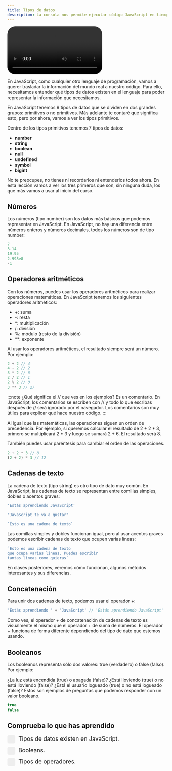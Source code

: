 ```yaml
---
title: Tipos de datos
description: La consola nos permite ejecutar código JavaScript en tiempo real y ver el resultado.
---
```


<video class="container video" controls>
    <source src="/assets/video/introduccion/tipos-de-datos.mp4" type="video/mp4">
</video>


En JavaScript, como cualquier otro lenguaje de programación, vamos a querer trasladar la información del mundo real a nuestro código. Para ello, necesitamos entender qué tipos de datos existen en el lenguaje para poder representar la información que necesitamos.

En JavaScript tenemos 9 tipos de datos que se dividen en dos grandes grupos: primitivos o no primitivos. Más adelante te contaré qué significa esto, pero por ahora, vamos a ver los tipos primitivos.

Dentro de los tipos primitivos tenemos 7 tipos de datos:
- **number**
- **string**
- **boolean**
- **null**
- **undefined**
- **symbol**
- **bigint**

No te preocupes, no tienes ni recordarlos ni entenderlos todos ahora. En esta lección vamos a ver los tres primeros que son, sin ninguna duda, los que más vamos a usar al inicio del curso.

## Números
Los números (tipo number) son los datos más básicos que podemos representar en JavaScript. En JavaScript, no hay una diferencia entre números enteros y números decimales, todos los números son de tipo number:

```js title="Números"
7
3.14
19.95
2.998e8
-1
```

## Operadores aritméticos
Con los números, puedes usar los operadores aritméticos para realizar operaciones matemáticas. En JavaScript tenemos los siguientes operadores aritméticos:

- +: suma
- -: resta
- *: multiplicación
- /: división
- %: módulo (resto de la división)
- **: exponente

Al usar los operadores aritméticos, el resultado siempre será un número. Por ejemplo:

```js title="Operadores Aritméticos"
2 + 2 // 4
4 - 2 // 2
3 * 2 // 6
2 / 2 // 1
2 % 2 // 0
3 ** 3 // 27
```	
:::note
¿Qué significa el // que ves en los ejemplos? Es un comentario. En JavaScript, los comentarios se escriben con // y todo lo que escribas después de // será ignorado por el navegador. Los comentarios son muy útiles para explicar qué hace nuestro código.
:::

Al igual que las matemáticas, las operaciones siguen un orden de precedencia. Por ejemplo, si queremos calcular el resultado de 2 + 2 * 3, primero se multiplicará 2 * 3 y luego se sumará 2 + 6. El resultado será 8.

También puedes usar paréntesis para cambiar el orden de las operaciones.
```js title="Orden Operaciones"
2 + 2 * 3 // 8
(2 + 2) * 3 // 12
```	

## Cadenas de texto
La cadena de texto (tipo string) es otro tipo de dato muy común. En JavaScript, las cadenas de texto se representan entre comillas simples, dobles o acentos graves:

```js title="Strings"
'Estás aprendiendo JavaScript'

"JavaScript te va a gustar"

`Esto es una cadena de texto`
```	
Las comillas simples y dobles funcionan igual, pero al usar acentos graves podemos escribir cadenas de texto que ocupen varias líneas:

```js title="Strings Varias Líneas"
`Esto es una cadena de texto
que ocupa varias líneas. Puedes escribir
tantas líneas como quieras`
```	

En clases posteriores, veremos cómo funcionan, algunos métodos interesantes y sus diferencias.

## Concatenación
Para unir dos cadenas de texto, podemos usar el operador +:

```js title="Concatenaciones"
'Estás aprendiendo ' + 'JavaScript' // 'Estás aprendiendo JavaScript'
```	

Como ves, el operador + de concatenación de cadenas de texto es visualmente el mismo que el operador + de suma de números. El operador + funciona de forma diferente dependiendo del tipo de dato que estemos usando.

## Booleanos
Los booleanos representa sólo dos valores: true (verdadero) o false (falso). Por ejemplo:

¿La luz está encendida (true) o apagada (false)?
¿Está lloviendo (true) o no está lloviendo (false)?
¿Está el usuario logueado (true) o no está logueado (false)?
Estos son ejemplos de preguntas que podemos responder con un valor booleano.
```js title="Booleanos"
true
false
```	

## Comprueba lo que has aprendido
<form id="knowledgeForm">
    <label class="checkbox-container">Tipos de datos existen en JavaScript.
        <input type="checkbox" name="knowledge" >
        <span class="checkmark"></span>
    </label>
    <label class="checkbox-container">Booleans.
        <input type="checkbox" name="knowledge" >
        <span class="checkmark"></span>
    </label>
    <label class="checkbox-container">Tipos de operadores.
        <input type="checkbox" name="knowledge" >
        <span class="checkmark"></span>
    </label>
</form>

<style>
    .container {
      box-shadow: 0 0 50px rgb(255, 255, 255);
      border-radius: 25px
    }

.checkbox-container {
    display: block;
    position: relative;
    padding-left: 35px;
    margin-bottom: 15px;
    cursor: pointer;
    font-size: 18px;
    user-select: none;
}

.checkbox-container input {
    position: absolute;
    opacity: 0;
    cursor: pointer;
    height: 0;
    width: 0;
}

.checkmark {
    position: absolute;
    top: 0;
    left: 0;
    height: 25px;
    width: 25px;
    background-color: #eee;
    border-radius: 5px;
}

.checkbox-container:hover input ~ .checkmark {
    background-color: #ccc;
}

.checkbox-container input:checked ~ .checkmark {
    background-color: #2196F3;
}

.checkmark:after {
    content: "";
    position: absolute;
    display: none;
}

.checkbox-container input:checked ~ .checkmark:after {
    display: block;
}

.checkbox-container .checkmark:after {
    left: 9px;
    top: 5px;
    width: 7px;
    height: 12px;
    border: solid white;
    border-width: 0 3px 3px 0;
    transform: rotate(45deg);
}

button {
    background-color: #2196F3;
    color: white;
    border: none;
    padding: 10px 20px;
    border-radius: 5px;
    cursor: pointer;
}

button:hover {
    background-color: #0b7dda;
}

</style>
